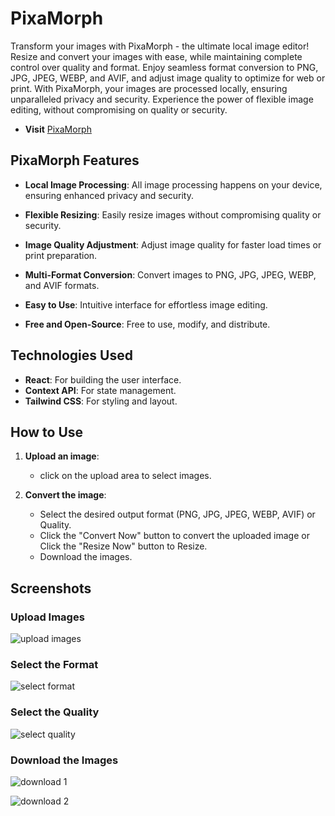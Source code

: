 # PixaMorph

Transform your images with PixaMorph - the ultimate local image editor! Resize and convert your images with ease, while maintaining complete control over quality and format. Enjoy seamless format conversion to PNG, JPG, JPEG, WEBP, and AVIF, and adjust image quality to optimize for web or print. With PixaMorph, your images are processed locally, ensuring unparalleled privacy and security. Experience the power of flexible image editing, without compromising on quality or security.

- **Visit** [ PixaMorph](https://pixamorph.vercel.app/)

## PixaMorph Features

- **Local Image Processing**: All image processing happens on your device, ensuring enhanced privacy and security.

- **Flexible Resizing**: Easily resize images without compromising quality or security.

- **Image Quality Adjustment**: Adjust image quality for faster load times or print preparation.

- **Multi-Format Conversion**: Convert images to PNG, JPG, JPEG, WEBP, and AVIF formats.

- **Easy to Use**: Intuitive interface for effortless image editing.

- **Free and Open-Source**: Free to use, modify, and distribute.

## Technologies Used

- **React**: For building the user interface.
- **Context API**: For state management.
- **Tailwind CSS**: For styling and layout.

## How to Use

1. **Upload an image**:

   - click on the upload area to select images.

2. **Convert the image**:

   - Select the desired output format (PNG, JPG, JPEG, WEBP, AVIF) or Quality.
   - Click the "Convert Now" button to convert the uploaded image or Click the "Resize Now" button to Resize.
   - Download the images.

## Screenshots

### Upload Images

![upload images](https://github.com/user-attachments/assets/f92771d2-de0d-45de-b9fb-042e37fd69e5)

### Select the Format

![select format](https://github.com/user-attachments/assets/c61de51b-54e5-472a-8a6e-71e2905f1e06)

### Select the Quality

![select quality](https://github.com/user-attachments/assets/eefdf744-16ba-4f6b-827e-3a580cb1862c)

### Download the Images

![download 1](https://github.com/user-attachments/assets/4d5e5ce9-433c-4fe7-af42-7aabca657ede)

![download 2](https://github.com/user-attachments/assets/056b128b-308c-4cc5-ad36-51d00b946489)
